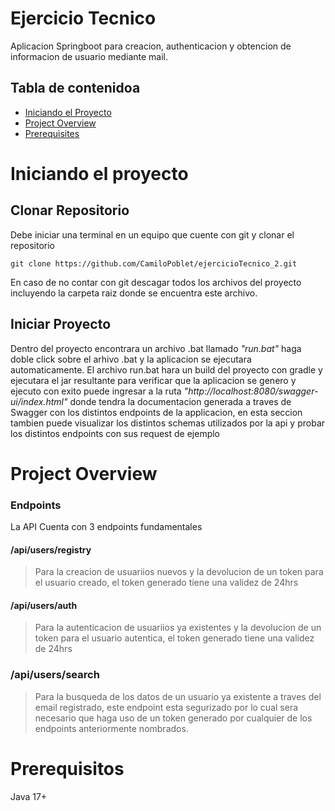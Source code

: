 # Ejercicio Tecnico

Aplicacion Springboot para creacion, authenticacion y obtencion de informacion de usuario mediante mail.

## Tabla de contenidoa

- [Iniciando el Proyecto](#iniciando-el-proyecto)
- [Project Overview](#project-overview)
- [Prerequisites](#prerequisitos)

# Iniciando el proyecto


## Clonar Repositorio

Debe iniciar una terminal en un equipo que cuente con git y clonar el repositorio

```
git clone https://github.com/CamiloPoblet/ejercicioTecnico_2.git
```
En caso de no contar con git descagar todos los archivos del proyecto incluyendo la carpeta raiz donde se encuentra este archivo.

## Iniciar Proyecto
Dentro del proyecto encontrara un archivo .bat llamado *"run.bat"* haga doble click sobre el arhivo .bat y la aplicacion se ejecutara automaticamente.
El archivo run.bat hara un build del proyecto con gradle y ejecutara el jar resultante para verificar que la aplicacion se genero y ejecuto con exito puede ingresar a la ruta *"http://localhost:8080/swagger-ui/index.html"* donde tendra la documentacion generada a traves de Swagger con los distintos endpoints de la applicacion, en esta seccion tambien puede visualizar los distintos schemas utilizados por la api y probar los distintos endpoints con sus request de ejemplo

# Project Overview

### Endpoints
La API Cuenta con 3 endpoints fundamentales

#### /api/users/registry 
> Para la creacion de usuariios nuevos y la devolucion de un token para el usuario creado, el token generado tiene una validez de 24hrs

#### /api/users/auth
> Para la autenticacion de usuariios ya existentes y la devolucion de un token para el usuario autentica, el token generado tiene una validez de 24hrs

### /api/users/search
> Para la busqueda de los datos de un usuario ya existente a traves del email registrado, este endpoint esta segurizado por lo cual sera necesario que haga uso de un token generado por cualquier de los endpoints anteriormente nombrados.

# Prerequisitos
Java 17+

